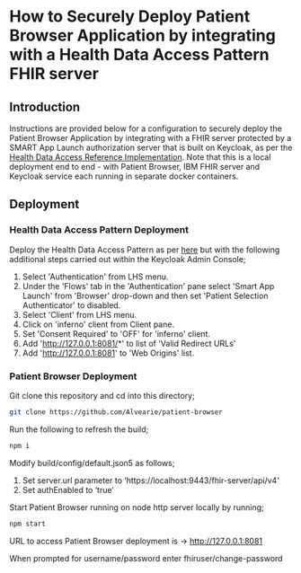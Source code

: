 # How to Securely Deploy Patient Browser Application by integrating with a Health Data Access Pattern FHIR server

## Introduction

Instructions are provided below for a configuration to securely deploy the Patient Browser Application by integrating with a FHIR server protected by a SMART App Launch authorization server that is built on Keycloak, as per the [Health Data Access Reference Implementation](https://github.com/Alvearie/health-patterns/tree/main/data-access).  Note that this is a local deployment end to end - with Patient Browser, IBM FHIR server and Keycloak service each running in separate docker containers. 


## Deployment

### Health Data Access Pattern Deployment

Deploy the Health Data Access Pattern as per [here](https://github.com/Alvearie/health-patterns/tree/main/data-access) but with the following additional steps carried out within the Keycloak Admin Console;

1. Select 'Authentication' from LHS menu.
2. Under the 'Flows' tab in the 'Authentication' pane select 'Smart App Launch' from 'Browser' drop-down and then set 'Patient Selection Authenticator' to disabled.
3. Select 'Client' from LHS menu.
4. Click on 'inferno' client from Client pane.
5. Set 'Consent Required' to 'OFF' for 'inferno' client.
6. Add 'http://127.0.0.1:8081/*' to list of 'Valid Redirect URLs'
7. Add 'http://127.0.0.1:8081' to 'Web Origins' list. 


### Patient Browser Deployment

Git clone this repository and cd into this directory;

```bash
git clone https://github.com/Alvearie/patient-browser
```

Run the following to refresh the build;

```bash
npm i
```

Modify build/config/default.json5 as follows;
1. Set server.url parameter to ‘https://localhost:9443/fhir-server/api/v4'
2. Set authEnabled to ‘true’

Start Patient Browser running on node http server locally by running;

```bash
npm start
```

URL to access Patient Browser deployment is -> http://127.0.0.1:8081

When prompted for username/password enter fhiruser/change-password
